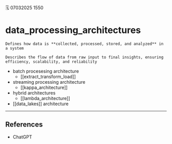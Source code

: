 🗓️ 07032025 1550

# data_processing_architectures

```ad-summary
Defines how data is **collected, processed, stored, and analyzed** in a system

Describes the flow of data from raw input to final insights, ensuring efficiency, scalability, and reliability 

```

- batch procesesing architecture
	- [[extract_transform_load]]
- streaming processing architecture
	- [[kappa_architecture]] 
- hybrid architectures
	- [[lambda_architecture]]
- [[data_lakes]] architecture
---
## References
- ChatGPT